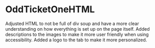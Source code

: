 # OddTicketOneHTML

Adjusted HTML to not be full of div soup and have a more clear understanding on how everything is set up on the page itself. Added descriptions to the images to make it more user friendly when using accessibility. Added a logo to the tab to make it more personalized.